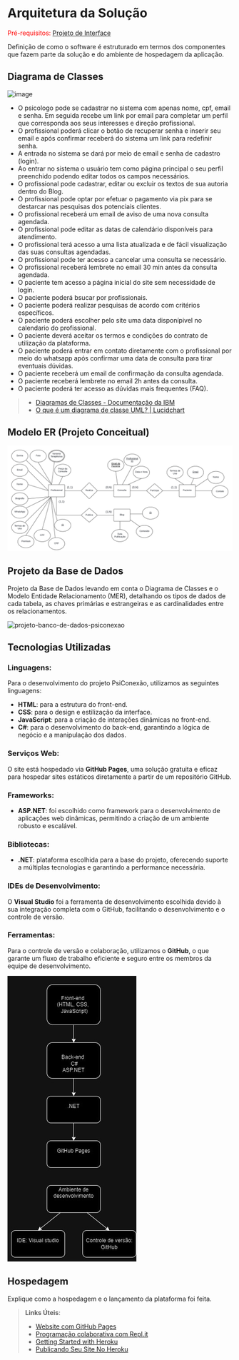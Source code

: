 # Arquitetura da Solução

<span style="color:red">Pré-requisitos: <a href="3-Projeto de Interface.md"> Projeto de Interface</a></span>

Definição de como o software é estruturado em termos dos componentes que fazem parte da solução e do ambiente de hospedagem da aplicação.

## Diagrama de Classes

![image](https://github.com/user-attachments/assets/003a582e-e808-4a9f-88a7-b9804a370482)

- O  psicologo pode se cadastrar no sistema com apenas nome, cpf, email e senha. Em seguida recebe um link por email para completar um perfil que corresponda aos seus interesses e direção profissional.
- O profissional poderá clicar o botão de recuperar senha e inserir seu email e após confirmar receberá do sistema um link para redefinir senha.
- A entrada no sistema se dará por meio de email e senha de cadastro (login).
- Ao entrar no sistema o usuário tem como página principal o seu perfil preenchido podendo editar todos os campos necessários.
- O profissional pode cadastrar, editar ou excluir os textos de sua autoria dentro do Blog.
- O profissional pode optar por efetuar o pagamento via pix para se destarcar nas pesquisas dos potenciais clientes.
- O profissional receberá um email de aviso de uma nova consulta agendada.
- O profissional pode editar as datas de calendário disponíveis para atendimento.
- O profissional terá acesso a uma lista atualizada e de fácil visualização das suas consultas agendadas.
- O profissional pode ter acesso a cancelar uma consulta se necessário.
- O profissional receberá lembrete no email 30 min antes da consulta agendada.
- O paciente tem acesso a página inicial do site sem necessidade de login.
- O paciente poderá bsucar por profissionais.
- O paciente poderá realizar pesquisas de acordo com critérios específicos.
- O paciente poderá escolher pelo site uma data disponípivel no calendario do profissional.
- O paciente deverá aceitar os termos e condições do contrato de utilização da plataforma.
- O paciente poderá entrar em contato diretamente com o profissional por meio do whatsapp após confirmar uma data de consulta para tirar eventuais dúvidas.
- O paciente receberá um email de confirmação da consulta agendada.
- O paciente receberá lembrete no email 2h antes da consulta.
- O paciente poderá ter acesso as dúvidas mais frequentes (FAQ).
> - [Diagramas de Classes - Documentação da IBM](https://www.ibm.com/docs/pt-br/rational-soft-arch/9.6.1?topic=diagrams-class)
> - [O que é um diagrama de classe UML? | Lucidchart](https://www.lucidchart.com/pages/pt/o-que-e-diagrama-de-classe-uml)

## Modelo ER (Projeto Conceitual)

<img src="../docs/img/projetoConceitualA.png" alt="projetoConceitual"/>


## Projeto da Base de Dados
Projeto da Base de Dados levando em conta o Diagrama de Classes e o Modelo Entidade Relacionamento (MER), detalhando os tipos de dados de cada tabela, as chaves primárias e estrangeiras e as cardinalidades entre os relacionamentos.

![projeto-banco-de-dados-psiconexao](https://github.com/user-attachments/assets/a37c0ca6-8430-490a-b807-f772ad257bc4)



## Tecnologias Utilizadas
### Linguagens:
Para o desenvolvimento do projeto PsiConexão, utilizamos as seguintes linguagens:
- **HTML**: para a estrutura do front-end.
- **CSS**: para o design e estilização da interface.
- **JavaScript**: para a criação de interações dinâmicas no front-end.
- **C#**: para o desenvolvimento do back-end, garantindo a lógica de negócio e a manipulação dos dados.
### Serviços Web:
O site está hospedado via **GitHub Pages**, uma solução gratuita e eficaz para hospedar sites estáticos diretamente a partir de um repositório GitHub.
### Frameworks:
- **ASP.NET**: foi escolhido como framework para o desenvolvimento de aplicações web dinâmicas, permitindo a criação de um ambiente robusto e escalável.
### Bibliotecas:
- **.NET**: plataforma escolhida para a base do projeto, oferecendo suporte a múltiplas tecnologias e garantindo a performance necessária.
### IDEs de Desenvolvimento:
O **Visual Studio** foi a ferramenta de desenvolvimento escolhida devido à sua integração completa com o GitHub, facilitando o desenvolvimento e o controle de versão.
### Ferramentas:
Para o controle de versão e colaboração, utilizamos o **GitHub**, o que garante um fluxo de trabalho eficiente e seguro entre os membros da equipe de desenvolvimento.

<img src="../docs/img/tecnologias.jpg" alt="tecnologias"/>

## Hospedagem

Explique como a hospedagem e o lançamento da plataforma foi feita.

> **Links Úteis**:
>
> - [Website com GitHub Pages](https://pages.github.com/)
> - [Programação colaborativa com Repl.it](https://repl.it/)
> - [Getting Started with Heroku](https://devcenter.heroku.com/start)
> - [Publicando Seu Site No Heroku](http://pythonclub.com.br/publicando-seu-hello-world-no-heroku.html)
